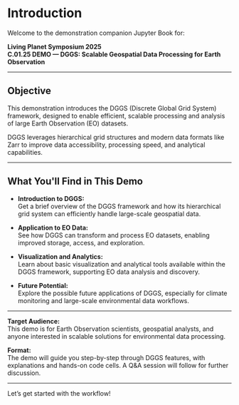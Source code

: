# Introduction

Welcome to the demonstration companion Jupyter Book for:

**Living Planet Symposium 2025**  
**C.01.25 DEMO — DGGS: Scalable Geospatial Data Processing for Earth Observation**

---

## Objective

This demonstration introduces the DGGS (Discrete Global Grid System) framework, designed to enable efficient, scalable processing and analysis of large Earth Observation (EO) datasets.

DGGS leverages hierarchical grid structures and modern data formats like Zarr to improve data accessibility, processing speed, and analytical capabilities.

---

## What You'll Find in This Demo

- **Introduction to DGGS:**  
  Get a brief overview of the DGGS framework and how its hierarchical grid system can efficiently handle large-scale geospatial data.

- **Application to EO Data:**  
  See how DGGS can transform and process EO datasets, enabling improved storage, access, and exploration.

- **Visualization and Analytics:**  
  Learn about basic visualization and analytical tools available within the DGGS framework, supporting EO data analysis and discovery.

- **Future Potential:**  
  Explore the possible future applications of DGGS, especially for climate monitoring and large-scale environmental data workflows.

---

**Target Audience:**  
This demo is for Earth Observation scientists, geospatial analysts, and anyone interested in scalable solutions for environmental data processing.

**Format:**  
The demo will guide you step-by-step through DGGS features, with explanations and hands-on code cells. A Q&A session will follow for further discussion.

---

Let’s get started with the workflow!
